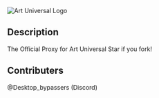 ![Art Universal Logo](https://classroom84x.vercel.app/IMG_0005.jpeg)

## Description

The Official Proxy for Art Universal
Star if you fork!

## Contributers

@Desktop_bypassers (Discord)


